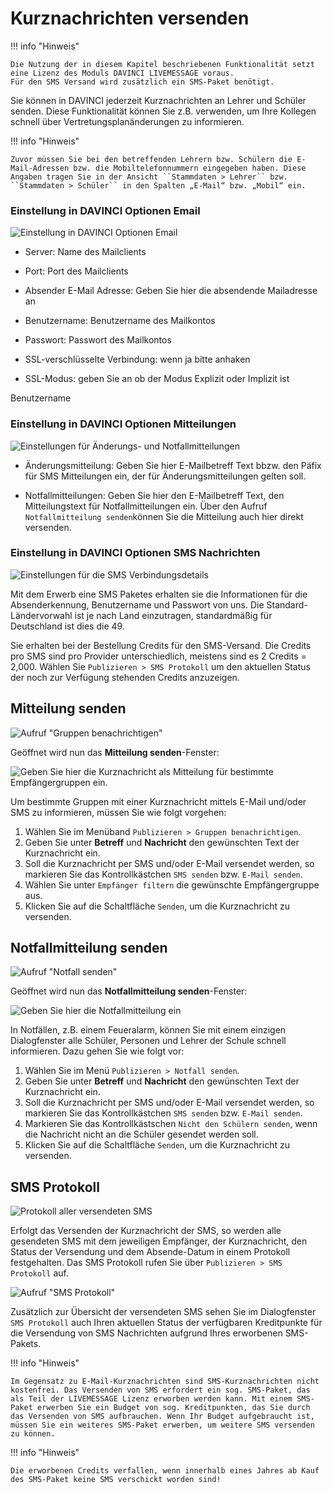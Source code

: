 # Kurznachrichten versenden

!!! info "Hinweis"

    Die Nutzung der in diesem Kapitel beschriebenen Funktionalität setzt eine Lizenz des Moduls DAVINCI LIVEMESSAGE voraus. 
    Für den SMS Versand wird zusätzlich ein SMS-Paket benötigt.

Sie können in DAVINCI jederzeit Kurznachrichten an Lehrer und Schüler senden. Diese Funktionalität können Sie z.B. verwenden, um Ihre Kollegen schnell über Vertretungsplanänderungen zu informieren.

!!! info "Hinweis"

    Zuvor müssen Sie bei den betreffenden Lehrern bzw. Schülern die E-Mail-Adressen bzw. die Mobiltelefonnummern eingegeben haben. Diese Angaben tragen Sie in der Ansicht ``Stammdaten > Lehrer`` bzw. ``Stammdaten > Schüler`` in den Spalten „E-Mail“ bzw. „Mobil“ ein.

### Einstellung in DAVINCI Optionen Email

![Einstellung in DAVINCI Optionen Email](/assets/images/stundenplan/sp124.png)

* Server: Name des Mailclients

* Port: Port des Mailclients

* Absender E-Mail Adresse: Geben Sie hier die absendende Mailadresse an

* Benutzername: Benutzername des Mailkontos

* Passwort: Passwort des Mailkontos

* SSL-verschlüsselte Verbindung: wenn ja bitte anhaken

* SSL-Modus: geben Sie an ob der Modus Explizit oder Implizit ist

Benutzername

### Einstellung in DAVINCI Optionen Mitteilungen

![Einstellungen für Änderungs- und Notfallmitteilungen](/assets/images/stundenplan/sp123.png)

* Änderungsmitteilung: Geben Sie hier E-Mailbetreff Text bbzw. den Päfix für SMS Mitteilungen ein, der für Änderungsmitteilungen gelten soll.

* Notfallmitteilungen: Geben Sie hier den  E-Mailbetreff Text, den Mitteilungstext für Notfallmitteilungen ein. Über den Aufruf `Notfallmitteilung senden`können Sie die Mitteilung auch hier direkt versenden.

### Einstellung in DAVINCI Optionen SMS Nachrichten

![Einstellungen für die SMS Verbindungsdetails](/assets/images/stundenplan/sp122.png)

Mit dem Erwerb eine SMS Paketes erhalten sie die Informationen für die Absenderkennung, Benutzername und Passwort von uns. Die Standard-Ländervorwahl ist je nach Land einzutragen, standardmäßig für Deutschland ist dies die 49.

Sie erhalten bei der Bestellung Credits für den SMS-Versand. Die Credits pro SMS sind pro Provider unterschiedlich, meistens sind es 2 Credits = 2,000. Wählen Sie `Publizieren > SMS Protokoll`  um den aktuellen Status der noch zur Verfügung stehenden Credits anzuzeigen.

## Mitteilung senden

![Aufruf "Gruppen benachrichtigen"](/assets/images/MitteilungSenden02.png)

Geöffnet wird nun das **Mitteilung senden**-Fenster:

![Geben Sie hier die Kurznachricht als Mitteilung für bestimmte Empfängergruppen ein.](/assets/images/MitteilungSenden01.png)

Um bestimmte Gruppen mit einer Kurznachricht mittels E-Mail und/oder SMS zu informieren, müssen Sie wie folgt vorgehen:

1. Wählen Sie im Menüband ``Publizieren > Gruppen benachrichtigen``. 
2. Geben Sie unter **Betreff** und **Nachricht** den gewünschten Text der Kurznachricht ein. 
3. Soll die Kurznachricht per SMS und/oder E-Mail versendet werden, so markieren Sie das Kontrollkästchen ``SMS senden`` bzw. ``E-Mail senden``.
4. Wählen Sie unter ``Empfänger filtern`` die gewünschte Empfängergruppe aus. 
5. Klicken Sie auf die Schaltfläche ``Senden``, um die Kurznachricht zu versenden.

## Notfallmitteilung senden

![Aufruf "Notfall senden"](/assets/images/NotfallSenden01.png)

Geöffnet wird nun das **Notfallmitteilung senden**-Fenster:

![Geben Sie hier die Notfallmitteilung ein](/assets/images/NotfallSenden02.png)

In Notfällen, z.B. einem Feueralarm, können Sie mit einem einzigen Dialogfenster alle Schüler, Personen und Lehrer der Schule schnell informieren. Dazu gehen Sie wie folgt vor:

1. Wählen Sie im Menü ``Publizieren > Notfall senden``.
2. Geben Sie unter **Betreff** und **Nachricht** den gewünschten Text der Kurznachricht ein. 
3. Soll die Kurznachricht per SMS und/oder E-Mail versendet werden, so markieren Sie das Kontrollkästchen ``SMS senden`` bzw. ``E-Mail senden``.
4. Markieren Sie das Kontrollkästschen ``Nicht den Schülern senden``, wenn die Nachricht nicht an die Schüler gesendet werden soll.
5. Klicken Sie auf die Schaltfläche ``Senden``, um die Kurznachricht zu versenden.

## SMS Protokoll

![Protokoll aller versendeten SMS](/assets/images/sms.protokoll.png)

Erfolgt das Versenden der Kurznachricht der SMS, so werden alle gesendeten SMS mit dem jeweiligen Empfänger, der Kurznachricht, den Status der Versendung und dem Absende-Datum in einem Protokoll festgehalten. Das SMS Protokoll rufen Sie über ``Publizieren > SMS Protokoll`` auf.

![Aufruf "SMS Protokoll"](/assets/images/sms.protokoll01.png)

Zusätzlich zur Übersicht der versendeten SMS sehen Sie im Dialogfenster ``SMS Protokoll`` auch Ihren aktuellen Status der verfügbaren Kreditpunkte für die Versendung von SMS Nachrichten aufgrund Ihres erworbenen SMS-Pakets.

!!! info "Hinweis"

    Im Gegensatz zu E-Mail-Kurznachrichten sind SMS-Kurznachrichten nicht kostenfrei. Das Versenden von SMS erfordert ein sog. SMS-Paket, das als Teil der LIVEMESSAGE Lizenz erworben werden kann. Mit einem SMS-Paket erwerben Sie ein Budget von sog. Kreditpunkten, das Sie durch das Versenden von SMS aufbrauchen. Wenn Ihr Budget aufgebraucht ist, müssen Sie ein weiteres SMS-Paket erwerben, um weitere SMS versenden zu können.

!!! info "Hinweis"

    Die erworbenen Credits verfallen, wenn innerhalb eines Jahres ab Kauf des SMS-Paket keine SMS verschickt worden sind!
